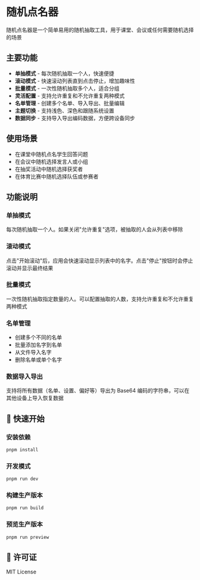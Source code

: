 # 随机点名器

随机点名器是一个简单易用的随机抽取工具，用于课堂、会议或任何需要随机选择的场景

## 主要功能

- **单抽模式** - 每次随机抽取一个人，快速便捷
- **滚动模式** - 快速滚动列表直到点击停止，增加趣味性
- **批量模式** - 一次性随机抽取多个人，适合分组
- **灵活配置** - 支持允许重复和不允许重复两种模式
- **名单管理** - 创建多个名单、导入导出、批量编辑
- **主题切换** - 支持浅色、深色和跟随系统设置
- **数据同步** - 支持导入导出编码数据，方便跨设备同步

## 使用场景

- 在课堂中随机点名学生回答问题
- 在会议中随机选择发言人或小组
- 在抽奖活动中随机选择获奖者
- 在体育比赛中随机选择队伍或参赛者

## 功能说明

### 单抽模式
每次随机抽取一个人。如果关闭"允许重复"选项，被抽取的人会从列表中移除

### 滚动模式
点击"开始滚动"后，应用会快速滚动显示列表中的名字。点击"停止"按钮时会停止滚动并显示最终结果

### 批量模式
一次性随机抽取指定数量的人。可以配置抽取的人数，支持允许重复和不允许重复两种模式

### 名单管理
- 创建多个不同的名单
- 批量添加名字到名单
- 从文件导入名字
- 删除名单或单个名字

### 数据导入导出
支持将所有数据（名单、设置、偏好等）导出为 Base64 编码的字符串，可以在其他设备上导入恢复数据

## 🚀 快速开始

### 安装依赖

```bash
pnpm install
```

### 开发模式

```bash
pnpm run dev
```

### 构建生产版本

```bash
pnpm run build
```

### 预览生产版本

```bash
pnpm run preview
```

## 📄 许可证

MIT License
